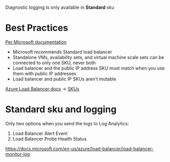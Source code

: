 Diagnostic logging is only available in **Standard** sku

# Best Practices
[Per Microsoft documentation](https://docs.microsoft.com/en-us/azure/load-balancer/skus)
- Microsoft recommends Standard load balancer
- Standalone VMs, availability sets, and virtual machine scale sets can be connected to only one SKU, never both
- Load balancer and the public IP address SKU must match when you use them with public IP addresses
- Load balancer and public IP SKUs aren't mutable

[Azure Load Balancer docs](https://docs.microsoft.com/en-us/azure/load-balancer/) -> [SKUs](https://docs.microsoft.com/en-us/azure/load-balancer/skus)

# Standard sku and logging
Only two options when you send the logs to Log Analytics:
1. Load Balancer Alert Event
1. Load Balancer Probe Health Status

https://docs.microsoft.com/en-us/azure/load-balancer/load-balancer-monitor-log
